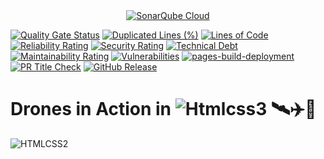 <div align="center">
    <a href="https://sonarcloud.io/summary/new_code?id=meleksabit_drones-html-css">
        <img src="https://sonarcloud.io/images/project_badges/sonarcloud-highlight.svg" alt="SonarQube Cloud">
    </a>
</div>     

[![Quality Gate Status](https://sonarcloud.io/api/project_badges/measure?project=meleksabit_drones-html-css&metric=alert_status)](https://sonarcloud.io/summary/new_code?id=meleksabit_drones-html-css) [![Duplicated Lines (%)](https://sonarcloud.io/api/project_badges/measure?project=meleksabit_drones-html-css&metric=duplicated_lines_density)](https://sonarcloud.io/summary/new_code?id=meleksabit_drones-html-css) [![Lines of Code](https://sonarcloud.io/api/project_badges/measure?project=meleksabit_drones-html-css&metric=ncloc)](https://sonarcloud.io/summary/new_code?id=meleksabit_drones-html-css) [![Reliability Rating](https://sonarcloud.io/api/project_badges/measure?project=meleksabit_drones-html-css&metric=reliability_rating)](https://sonarcloud.io/summary/new_code?id=meleksabit_drones-html-css) [![Security Rating](https://sonarcloud.io/api/project_badges/measure?project=meleksabit_drones-html-css&metric=security_rating)](https://sonarcloud.io/summary/new_code?id=meleksabit_drones-html-css) [![Technical Debt](https://sonarcloud.io/api/project_badges/measure?project=meleksabit_drones-html-css&metric=sqale_index)](https://sonarcloud.io/summary/new_code?id=meleksabit_drones-html-css) [![Maintainability Rating](https://sonarcloud.io/api/project_badges/measure?project=meleksabit_drones-html-css&metric=sqale_rating)](https://sonarcloud.io/summary/new_code?id=meleksabit_drones-html-css) [![Vulnerabilities](https://sonarcloud.io/api/project_badges/measure?project=meleksabit_drones-html-css&metric=vulnerabilities)](https://sonarcloud.io/summary/new_code?id=meleksabit_drones-html-css) [![pages-build-deployment](https://github.com/meleksabit/drones-html-css/actions/workflows/pages/pages-build-deployment/badge.svg)](https://github.com/meleksabit/drones-html-css/actions/workflows/pages/pages-build-deployment) [![PR Title Check](https://github.com/meleksabit/drones-html-css/actions/workflows/pr-title-linter.yml/badge.svg)](https://github.com/meleksabit/drones-html-css/actions/workflows/pr-title-linter.yml) [![GitHub Release](https://img.shields.io/github/v/release/meleksabit/drones-html-css)](https://github.com/meleksabit/drones-html-css/releases)
# Drones in Action in ![Htmlcss3](https://user-images.githubusercontent.com/32045473/150613704-9e282175-9528-4db1-bd3c-d3552e9b1bd8.png) 🛰️✈️🛫



![HTMLCSS2](https://user-images.githubusercontent.com/32045473/150613249-5f9c2e63-a548-4e78-88c9-2016e805d02a.png)
